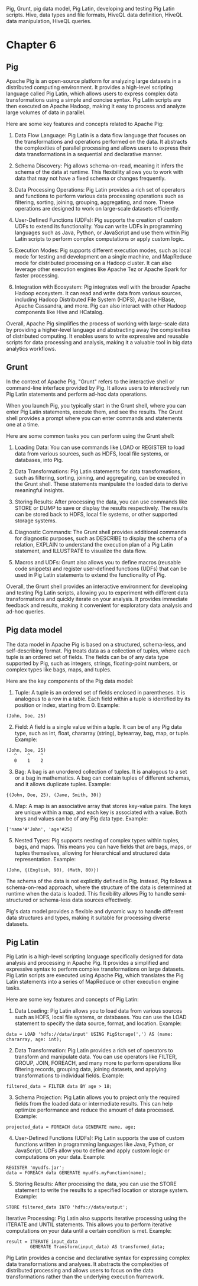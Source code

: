 Pig, Grunt, pig data model, Pig Latin, developing and testing Pig Latin scripts.
Hive, data types and file formats, HiveQL data definition, HiveQL data
manipulation, HiveQL queries.

# Chapter 6

## Pig

Apache Pig is an open-source platform for analyzing large datasets in a distributed computing environment. It provides a high-level scripting language called Pig Latin, which allows users to express complex data transformations using a simple and concise syntax. Pig Latin scripts are then executed on Apache Hadoop, making it easy to process and analyze large volumes of data in parallel.

Here are some key features and concepts related to Apache Pig:

1. Data Flow Language: Pig Latin is a data flow language that focuses on the transformations and operations performed on the data. It abstracts the complexities of parallel processing and allows users to express their data transformations in a sequential and declarative manner.

2. Schema Discovery: Pig allows schema-on-read, meaning it infers the schema of the data at runtime. This flexibility allows you to work with data that may not have a fixed schema or changes frequently.

3. Data Processing Operations: Pig Latin provides a rich set of operators and functions to perform various data processing operations such as filtering, sorting, joining, grouping, aggregating, and more. These operations are designed to work on large-scale datasets efficiently.

4. User-Defined Functions (UDFs): Pig supports the creation of custom UDFs to extend its functionality. You can write UDFs in programming languages such as Java, Python, or JavaScript and use them within Pig Latin scripts to perform complex computations or apply custom logic.

5. Execution Modes: Pig supports different execution modes, such as local mode for testing and development on a single machine, and MapReduce mode for distributed processing on a Hadoop cluster. It can also leverage other execution engines like Apache Tez or Apache Spark for faster processing.

6. Integration with Ecosystem: Pig integrates well with the broader Apache Hadoop ecosystem. It can read and write data from various sources, including Hadoop Distributed File System (HDFS), Apache HBase, Apache Cassandra, and more. Pig can also interact with other Hadoop components like Hive and HCatalog.

Overall, Apache Pig simplifies the process of working with large-scale data by providing a higher-level language and abstracting away the complexities of distributed computing. It enables users to write expressive and reusable scripts for data processing and analysis, making it a valuable tool in big data analytics workflows.

## Grunt

In the context of Apache Pig, "Grunt" refers to the interactive shell or command-line interface provided by Pig. It allows users to interactively run Pig Latin statements and perform ad-hoc data operations.

When you launch Pig, you typically start in the Grunt shell, where you can enter Pig Latin statements, execute them, and see the results. The Grunt shell provides a prompt where you can enter commands and statements one at a time.

Here are some common tasks you can perform using the Grunt shell:

1. Loading Data: You can use commands like LOAD or REGISTER to load data from various sources, such as HDFS, local file systems, or databases, into Pig.

2. Data Transformations: Pig Latin statements for data transformations, such as filtering, sorting, joining, and aggregating, can be executed in the Grunt shell. These statements manipulate the loaded data to derive meaningful insights.

3. Storing Results: After processing the data, you can use commands like STORE or DUMP to save or display the results respectively. The results can be stored back to HDFS, local file systems, or other supported storage systems.

4. Diagnostic Commands: The Grunt shell provides additional commands for diagnostic purposes, such as DESCRIBE to display the schema of a relation, EXPLAIN to understand the execution plan of a Pig Latin statement, and ILLUSTRATE to visualize the data flow.

5. Macros and UDFs: Grunt also allows you to define macros (reusable code snippets) and register user-defined functions (UDFs) that can be used in Pig Latin statements to extend the functionality of Pig.

Overall, the Grunt shell provides an interactive environment for developing and testing Pig Latin scripts, allowing you to experiment with different data transformations and quickly iterate on your analysis. It provides immediate feedback and results, making it convenient for exploratory data analysis and ad-hoc queries.

## Pig data model

The data model in Apache Pig is based on a structured, schema-less, and self-describing format. Pig treats data as a collection of tuples, where each tuple is an ordered set of fields. The fields can be of any data type supported by Pig, such as integers, strings, floating-point numbers, or complex types like bags, maps, and tuples.

Here are the key components of the Pig data model:

1. Tuple: A tuple is an ordered set of fields enclosed in parentheses. It is analogous to a row in a table. Each field within a tuple is identified by its position or index, starting from 0.
Example:
```
(John, Doe, 25)
```

2. Field: A field is a single value within a tuple. It can be of any Pig data type, such as int, float, chararray (string), bytearray, bag, map, or tuple.
Example:
```
(John, Doe, 25)
   ^    ^    ^
   0    1    2
```

3. Bag: A bag is an unordered collection of tuples. It is analogous to a set or a bag in mathematics. A bag can contain tuples of different schemas, and it allows duplicate tuples.
Example:

```
{(John, Doe, 25), (Jane, Smith, 30)}
```
4. Map: A map is an associative array that stores key-value pairs. The keys are unique within a map, and each key is associated with a value. Both keys and values can be of any Pig data type.
Example:
```
['name'#'John', 'age'#25]

```

5. Nested Types: Pig supports nesting of complex types within tuples, bags, and maps. This means you can have fields that are bags, maps, or tuples themselves, allowing for hierarchical and structured data representation.
Example:
```
(John, {(English, 90), (Math, 80)})
```

The schema of the data is not explicitly defined in Pig. Instead, Pig follows a schema-on-read approach, where the structure of the data is determined at runtime when the data is loaded. This flexibility allows Pig to handle semi-structured or schema-less data sources effectively.

Pig's data model provides a flexible and dynamic way to handle different data structures and types, making it suitable for processing diverse datasets.

## Pig Latin

Pig Latin is a high-level scripting language specifically designed for data analysis and processing in Apache Pig. It provides a simplified and expressive syntax to perform complex transformations on large datasets. Pig Latin scripts are executed using Apache Pig, which translates the Pig Latin statements into a series of MapReduce or other execution engine tasks.

Here are some key features and concepts of Pig Latin:

1. Data Loading: Pig Latin allows you to load data from various sources such as HDFS, local file systems, or databases. You can use the LOAD statement to specify the data source, format, and location.
Example:
```
data = LOAD 'hdfs://data/input' USING PigStorage(',') AS (name: chararray, age: int);

```

2. Data Transformation: Pig Latin provides a rich set of operators to transform and manipulate data. You can use operators like FILTER, GROUP, JOIN, FOREACH, and many more to perform operations like filtering records, grouping data, joining datasets, and applying transformations to individual fields.
Example:

```
filtered_data = FILTER data BY age > 18;

```
3. Schema Projection: Pig Latin allows you to project only the required fields from the loaded data or intermediate results. This can help optimize performance and reduce the amount of data processed.
Example:
```
projected_data = FOREACH data GENERATE name, age;

```
4. User-Defined Functions (UDFs): Pig Latin supports the use of custom functions written in programming languages like Java, Python, or JavaScript. UDFs allow you to define and apply custom logic or computations on your data.
Example:

```
REGISTER 'myudfs.jar';
data = FOREACH data GENERATE myudfs.myFunction(name);

```

5. Storing Results: After processing the data, you can use the STORE statement to write the results to a specified location or storage system.
Example:
```
STORE filtered_data INTO 'hdfs://data/output';

```
Iterative Processing: Pig Latin also supports iterative processing using the ITERATE and UNTIL statements. This allows you to perform iterative computations on your data until a certain condition is met.
Example:
```
result = ITERATE input_data
         GENERATE Transform(input_data) AS transformed_data;

```
Pig Latin provides a concise and declarative syntax for expressing complex data transformations and analyses. It abstracts the complexities of distributed processing and allows users to focus on the data transformations rather than the underlying execution framework.




